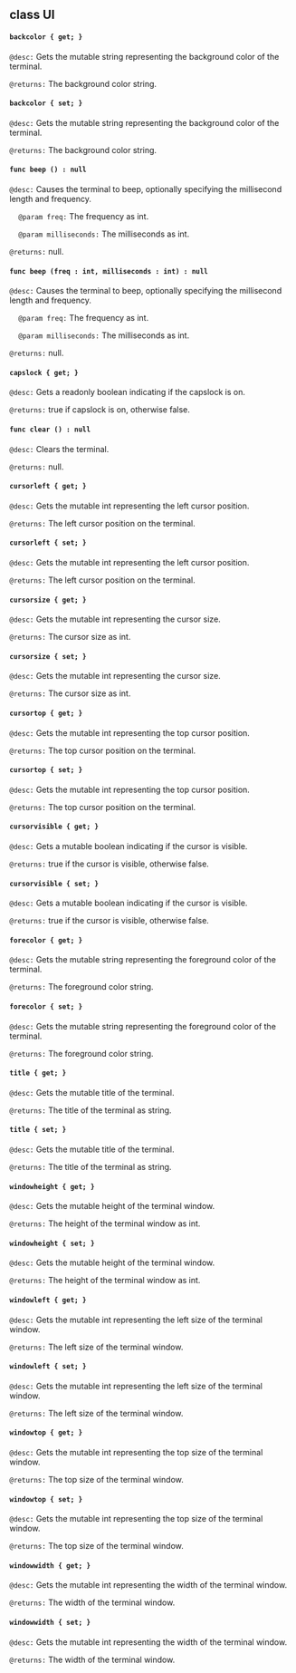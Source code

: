 ## class UI

#### ```backcolor { get; }```


```@desc:``` Gets the mutable string representing the background color of the terminal.

```@returns:``` The background color string.

#### ```backcolor { set; }```


```@desc:``` Gets the mutable string representing the background color of the terminal.

```@returns:``` The background color string.

#### ```func beep () : null```


```@desc:``` Causes the terminal to beep, optionally specifying the millisecond length and frequency.

&nbsp;&nbsp;&nbsp;&nbsp;```@param freq:``` The frequency as int.

&nbsp;&nbsp;&nbsp;&nbsp;```@param milliseconds:``` The milliseconds as int.

```@returns:``` null.

#### ```func beep (freq : int, milliseconds : int) : null```


```@desc:``` Causes the terminal to beep, optionally specifying the millisecond length and frequency.

&nbsp;&nbsp;&nbsp;&nbsp;```@param freq:``` The frequency as int.

&nbsp;&nbsp;&nbsp;&nbsp;```@param milliseconds:``` The milliseconds as int.

```@returns:``` null.

#### ```capslock { get; }```


```@desc:``` Gets a readonly boolean indicating if the capslock is on.

```@returns:``` true if capslock is on, otherwise false.

#### ```func clear () : null```


```@desc:``` Clears the terminal.

```@returns:``` null.

#### ```cursorleft { get; }```


```@desc:``` Gets the mutable int representing the left cursor position.

```@returns:``` The left cursor position on the terminal.

#### ```cursorleft { set; }```


```@desc:``` Gets the mutable int representing the left cursor position.

```@returns:``` The left cursor position on the terminal.

#### ```cursorsize { get; }```


```@desc:``` Gets the mutable int representing the cursor size.

```@returns:``` The cursor size as int.

#### ```cursorsize { set; }```


```@desc:``` Gets the mutable int representing the cursor size.

```@returns:``` The cursor size as int.

#### ```cursortop { get; }```


```@desc:``` Gets the mutable int representing the top cursor position.

```@returns:``` The top cursor position on the terminal.

#### ```cursortop { set; }```


```@desc:``` Gets the mutable int representing the top cursor position.

```@returns:``` The top cursor position on the terminal.

#### ```cursorvisible { get; }```


```@desc:``` Gets a mutable boolean indicating if the cursor is visible.

```@returns:``` true if the cursor is visible, otherwise false.

#### ```cursorvisible { set; }```


```@desc:``` Gets a mutable boolean indicating if the cursor is visible.

```@returns:``` true if the cursor is visible, otherwise false.

#### ```forecolor { get; }```


```@desc:``` Gets the mutable string representing the foreground color of the terminal.

```@returns:``` The foreground color string.

#### ```forecolor { set; }```


```@desc:``` Gets the mutable string representing the foreground color of the terminal.

```@returns:``` The foreground color string.

#### ```title { get; }```


```@desc:``` Gets the mutable title of the terminal.

```@returns:``` The title of the terminal as string.

#### ```title { set; }```


```@desc:``` Gets the mutable title of the terminal.

```@returns:``` The title of the terminal as string.

#### ```windowheight { get; }```


```@desc:``` Gets the mutable height of the terminal window.

```@returns:``` The height of the terminal window as int.

#### ```windowheight { set; }```


```@desc:``` Gets the mutable height of the terminal window.

```@returns:``` The height of the terminal window as int.

#### ```windowleft { get; }```


```@desc:``` Gets the mutable int representing the left size of the terminal window.

```@returns:``` The left size of the terminal window.

#### ```windowleft { set; }```


```@desc:``` Gets the mutable int representing the left size of the terminal window.

```@returns:``` The left size of the terminal window.

#### ```windowtop { get; }```


```@desc:``` Gets the mutable int representing the top size of the terminal window.

```@returns:``` The top size of the terminal window.

#### ```windowtop { set; }```


```@desc:``` Gets the mutable int representing the top size of the terminal window.

```@returns:``` The top size of the terminal window.

#### ```windowwidth { get; }```


```@desc:``` Gets the mutable int representing the width of the terminal window.

```@returns:``` The width of the terminal window.

#### ```windowwidth { set; }```


```@desc:``` Gets the mutable int representing the width of the terminal window.

```@returns:``` The width of the terminal window.

